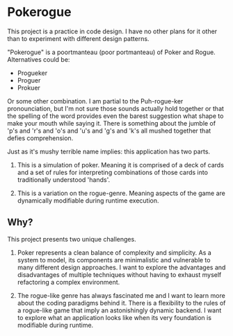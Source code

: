 # Pokerogue

This project is a practice in code design. I have no other plans for it other than to experiment with different design 
patterns.

"Pokerogue" is a poortmanteau (poor portmanteau) of Poker and Rogue. Alternatives could be:

* Progueker
* Proguer
* Prokuer

Or some other combination. I am partial to the Puh-rogue-ker pronounciation, but I'm not sure those sounds actually hold
together or that the spelling of the word provides even the barest suggestion what shape to make your mouth while saying it. There is 
something about the jumble of 'p's and 'r's and 'o's and 'u's and 'g's and 'k's all mushed together that defies 
comprehension.

Just as it's mushy terrible name implies: this application has two parts.

1. This is a simulation of poker. Meaning it is comprised of a deck of cards and a set of rules for interpreting 
   combinations of those cards into traditionally understood 'hands'.
   
2. This is a variation on the rogue-genre. Meaning aspects of the game are dynamically modifiable during runtime execution.

## Why?

This project presents two unique challenges.

1. Poker represents a clean balance of complexity and simplicity. As a system to model, its components are minimalistic and 
vulnerable to many different design approaches. I want to explore the advantages and disadvantages of multiple techniques 
without having to exhaust myself refactoring a complex environment.
   
2. The rogue-like genre has always fascinated me and I want to learn more about the coding paradigms behind it. There is
a flexibility to the rules of a rogue-like game that imply an astonishingly dynamic backend. I want to explore what an 
   application looks like when its very foundation is modifiable during runtime.
